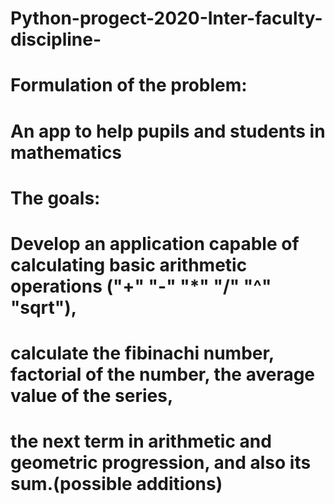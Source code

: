 # Python-progect-2020-Inter-faculty-discipline-

# Formulation of the problem:
# An app to help pupils and students in mathematics
 
# The goals:
# Develop an application capable of calculating basic arithmetic operations ("+"  "-"   "*"   "/"   "^"   "sqrt"),
# calculate the fibinachi number, factorial of the number, the average value of the series,
# the next term in arithmetic and geometric progression, and also its sum.(possible additions)

